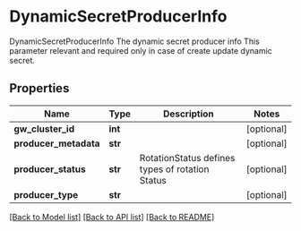 # DynamicSecretProducerInfo

DynamicSecretProducerInfo The dynamic secret producer info This parameter relevant and required only in case of create update dynamic secret.
## Properties
Name | Type | Description | Notes
------------ | ------------- | ------------- | -------------
**gw_cluster_id** | **int** |  | [optional] 
**producer_metadata** | **str** |  | [optional] 
**producer_status** | **str** | RotationStatus defines types of rotation Status | [optional] 
**producer_type** | **str** |  | [optional] 

[[Back to Model list]](../README.md#documentation-for-models) [[Back to API list]](../README.md#documentation-for-api-endpoints) [[Back to README]](../README.md)


